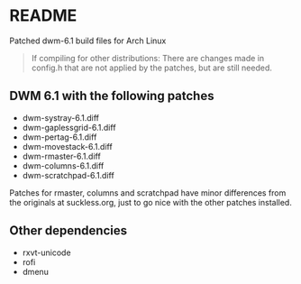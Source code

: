 # README

Patched dwm-6.1 build files for Arch Linux

>If compiling for other distributions: There are changes made in
config.h that are not applied by the patches, but are still needed.

## DWM 6.1 with the following patches
* dwm-systray-6.1.diff
* dwm-gaplessgrid-6.1.diff
* dwm-pertag-6.1.diff
* dwm-movestack-6.1.diff
* dwm-rmaster-6.1.diff
* dwm-columns-6.1.diff
* dwm-scratchpad-6.1.diff

Patches for rmaster, columns and scratchpad have minor
differences from the originals at suckless.org, just to go
nice with the other patches installed.

## Other dependencies
* rxvt-unicode
* rofi
* dmenu
